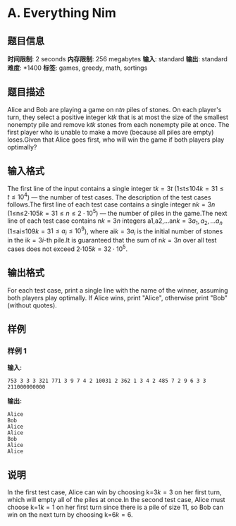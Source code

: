 # A. Everything Nim

## 题目信息

**时间限制**: 2 seconds
**内存限制**: 256 megabytes
**输入**: standard
**输出**: standard
**难度**: *1400
**标签**: games, greedy, math, sortings

## 题目描述

Alice and Bob are playing a game on n$t$$n$ piles of stones. On each player's turn, they select a positive integer k$t$$k$ that is at most the size of the smallest nonempty pile and remove k$t$$k$ stones from each nonempty pile at once. The first player who is unable to make a move (because all piles are empty) loses.Given that Alice goes first, who will win the game if both players play optimally?

## 输入格式

The first line of the input contains a single integer t$k=3$$t$ (1≤t≤104$k=3$$1 \le t \le 10^4$) — the number of test cases. The description of the test cases follows.The first line of each test case contains a single integer n$k=3$$n$ (1≤n≤2⋅105$k=3$$1 \le n \le 2\cdot 10^5$) — the number of piles in the game.The next line of each test case contains n$k=3$$n$ integers a1,a2,…an$k=3$$a_1, a_2, \ldots a_n$ (1≤ai≤109$k=3$$1 \le a_i \le 10^9$), where ai$k=3$$a_i$ is the initial number of stones in the i$k=3$$i$-th pile.It is guaranteed that the sum of n$k=3$$n$ over all test cases does not exceed 2⋅105$k=3$$2\cdot 10^5$.

## 输出格式

For each test case, print a single line with the name of the winner, assuming both players play optimally. If Alice wins, print "Alice", otherwise print "Bob" (without quotes).

## 样例

### 样例 1

**输入:**
```
753 3 3 3 321 771 3 9 7 4 2 10031 2 362 1 3 4 2 485 7 2 9 6 3 3 211000000000
```

**输出:**
```
Alice
Bob
Alice
Alice
Bob
Alice
Alice
```

## 说明

In the first test case, Alice can win by choosing k=3$k=3$ on her first turn, which will empty all of the piles at once.In the second test case, Alice must choose k=1$k=1$ on her first turn since there is a pile of size 1$1$, so Bob can win on the next turn by choosing k=6$k=6$.
